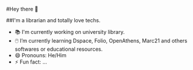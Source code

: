 #Hey there :wave:

##I'm a librarian and totally love techs.

- :books: I'm currently working on university library.
- :computer_mouse:  I’m currently learning Dspace, Folio, OpenAthens, Marc21 and others softwares or educational resources.
- 😄 Pronouns: He/Him
- ⚡ Fun fact: ...
